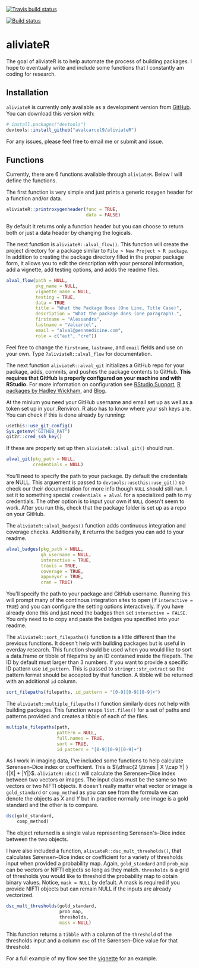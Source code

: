 
[![Travis build status](https://travis-ci.org/avalcarcel9/aliviateR.svg?branch=master)](https://travis-ci.org/avalcarcel9/aliviateR)

[![Build status](https://ci.appveyor.com/api/projects/status/6780k8i5yle7ffky/branch/master?svg=true)](https://ci.appveyor.com/project/avalcarcel9/aliviater-6poks/branch/master)

<!-- README.md is generated from README.Rmd. Please edit that file -->
aliviateR
=========

The goal of aliviateR is to help automate the process of building packages. I hope to eventually write and include some functions that I constantly am coding for research.

Installation
------------

`aliviateR` is currently only available as a development version from [GitHub](https://github.com/). You can download this version with:

``` r
# install.packages("devtools")
devtools::install_github("avalcarcel9/aliviateR")
```

For any issues, please feel free to email me or submit and issue.

Functions
---------

Currently, there are 6 functions available through `aliviateR`. Below I will define the functions.

The first function is very simple and just prints a generic roxygen header for a function and/or data.

``` r
aliviateR::printroxygenheader(func = TRUE,
                              data = FALSE)
```

By default it returns only a function header but you can choose to return both or just a data header by changing the logicals.

The next function is `aliviateR::alval_flow()`. This function will create the project directory for a package similar to `File > New Project > R package`. In addition to creating the package directory filled in the proper package form, it allows you to edit the description with your personal information, add a vignette, add testing options, and adds the readme files.

``` r
alval_flow(path = NULL, 
           pkg_name = NULL, 
           vignette_name = NULL,
           testing = TRUE, 
           data = TRUE
           title = "What the Package Does (One Line, Title Case)",
           description = "What the package does (one paragraph).",
           firstname = "Alessandra", 
           lastname = "Valcarcel",
           email = "alval@pennmedicine.com", 
           role = c("aut", "cre"))
```

Feel free to change the `firstname`, `lastname`, and `email` fields and use on your own. Type `?aliviateR::alval_flow` for documentation.

The next function `aliviateR::alval_git` initializes a GitHub repo for your package, adds, commits, and pushes the package contents to GitHub. **This requires that GitHub is properly configured on your machine and with RStudio.** For more information on configuration see [RStudio Support](https://support.rstudio.com/hc/en-us/articles/200532077-Version-Control-with-Git-and-SVN), [R packages by Hadley Wickham](http://r-pkgs.had.co.nz/git.html), and [Blog](http://happygitwithr.com/rstudio-git-github.html).

At the minium you need your GitHub username and email set up as well as a token set up in your .Renviron. R also has to know where your ssh keys are. You can check if this is done already by running:

``` r
usethis::use_git_config()
Sys.getenv("GITHUB_PAT")
git2r::cred_ssh_key()
```

If these are properly set up then `aliviateR::alval_git()` should run.

``` r
alval_git(pkg_path = NULL, 
          credentials = NULL)
```

You'll need to specify the path to your package. By default the credentials are NULL. This arguement is passed to `devtools::usethis::use_git()` so check our their documentation for more info though `NULL` should still run. I set it to something special `credentials = alval` for a specialized path to my credentials. The other option is to input your own if `NULL` doesn't seem to work. After you run this, check that the package folder is set up as a repo on your GitHub.

The `aliviateR::alval_badges()` function adds continuous integration and coverage checks. Additionally, it returns the badges you can add to your readme.

``` r
alval_badges(pkg_path = NULL, 
             gh_username = NULL, 
             interactive = TRUE,
             travis = TRUE,
             coverage = TRUE, 
             appveyor = TRUE,
             cran = TRUE)
```

You'll specify the path to your package and GitHub username. Running this will prompt many of the continous integration sites to open (if `interactive = TRUE`) and you can configure the setting options interactively. If you have already done this and just need the badges then set `interactive = FALSE`. You only need to to copy and paste the badges you specified into your readme.

The `aliviateR::sort_filepaths()` function is a little different than the previous functions. It doesn't help with building packages but is useful in everday research. This function should be used when you would like to sort a data.frame or tibble of filepaths by an ID contained inside the filepath. The ID by default must larger than 3 numbers. If you want to provide a specific ID pattern use `id_pattern`. This is passed to `stringr::str_extract` so the pattern format should be accepted by that function. A tibble will be returned with an additional `id` column.

``` r
sort_filepaths(filepaths, id_pattern = "[0-9][0-9][0-9]+")
```

The `aliviateR::multiple_filepaths()` function similarly does not help with building packages. This function wraps `list.files()` for a set of paths and patterns provided and creates a tibble of each of the files.

``` r
multiple_filepaths(path, 
                   pattern = NULL, 
                   full.names = TRUE, 
                   sort = TRUE,
                   id_pattern = "[0-9][0-9][0-9]+")
```

As I work in imaging data, I've included some functions to help calculate Sørensen–Dice index or coefficient. This is $\\dfrac{2 \\times | X \\cap Y| }{|X| + |Y|}$. `aliviateR::dsc()` will calculate the Sørensen–Dice index between two vectors or images. The input class must be the same so two vectors or two NIFTI objects. It doesn't really matter what vector or image is `gold_standard` or `comp_method` as you can see from the formula we can denote the objects as *X* and *Y* but in practice normally one image is a gold standard and the other is to compare.

``` r
dsc(gold_standard, 
    comp_method)
```

The object returned is a single value representing Sørensen's–Dice index between the two objects.

I have also included a function, `aliviateR::dsc_mult_thresholds()`, that calculates Sørensen–Dice index or coefficient for a variety of thresholds input when provided a probability map. Again, `gold_standard` and `prob_map` can be vectors or NIFTI objects so long as they match. `thresholds` is a grid of thresholds you would like to threshold the probability map to obtain binary values. Notice, `mask = NULL` by default. A mask is required if you provide NIFTI objects but can remain NULL if the inputs are already vectorized.

``` r
dsc_mult_thresholds(gold_standard, 
                    prob_map, 
                    thresholds, 
                    mask = NULL)
```

This function returns a `tibble` with a column of the `threshold` of the thresholds input and a column `dsc` of the Sørensen–Dice value for that threshold.

For a full example of my flow see the [vignette](https://github.com/avalcarcel9/aliviateR/blob/master/vignettes/vignette.Rmd) for an example.
